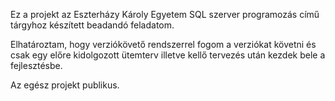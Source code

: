 Ez a projekt az Eszterházy Károly Egyetem SQL szerver programozás című tárgyhoz készített beadandó feladatom.

Elhatároztam, hogy verziókövető rendszerrel fogom a verziókat követni és csak egy előre kidolgozott ütemterv illetve kellő tervezés után kezdek bele a fejlesztésbe.

Az egész projekt publikus.
